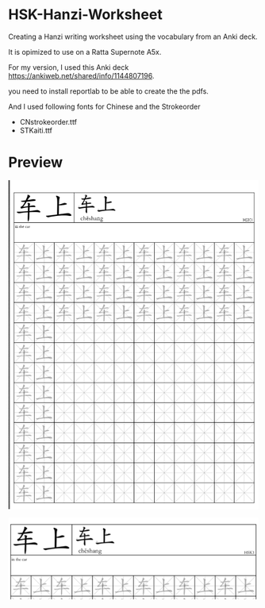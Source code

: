 # HSK-Hanzi-Worksheet
Creating a Hanzi writing worksheet using the vocabulary from an Anki deck.

It is opimized to use on a Ratta Supernote A5x.

For my version, I used this Anki deck https://ankiweb.net/shared/info/1144807196.

you need to install reportlab to be able to create the the pdfs.  

And I used following fonts for Chinese and the Strokeorder
- CNstrokeorder.ttf
- STKaiti.ttf

# Preview

![Prieview Page](https://github.com/Hamarel/HSK-Hanzi-Worksheet/blob/main/HSK%201%20Worksheet%20Example%20Page.png)  

![Preview Detail](https://github.com/Hamarel/HSK-Hanzi-Worksheet/blob/main/HSK%201%20Worksheet%20Example%20Page%20Detail.png)
